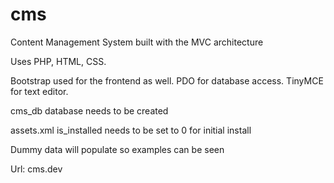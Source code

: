 # cms
Content Management System built with the MVC architecture

Uses PHP, HTML, CSS.

Bootstrap used for the frontend as well. 
PDO for database access. 
TinyMCE for text editor. 

cms_db database needs to be created

assets.xml is_installed needs to be set to 0 for initial install

Dummy data will populate so examples can be seen

Url: cms.dev
